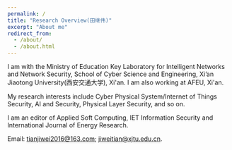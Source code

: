 ```yaml
---
permalink: /
title: "Research Overview(田继伟)"
excerpt: "About me"
redirect_from: 
  - /about/
  - /about.html
---
```


I am with the Ministry of Education Key Laboratory for Intelligent Networks and Network Security, School of Cyber Science and Engineering, Xi’an Jiaotong University(西安交通大学), Xi'an. I am also working at AFEU, Xi'an. 

My research interests include Cyber Physical System/Internet of Things Security, AI and Security, Physical Layer Security, and so on. 

I am an editor of Applied Soft Computing, IET Information Security and International Journal of Energy Research. 

Email: tianjiwei2016@163.com; jiweitian@xjtu.edu.cn.
